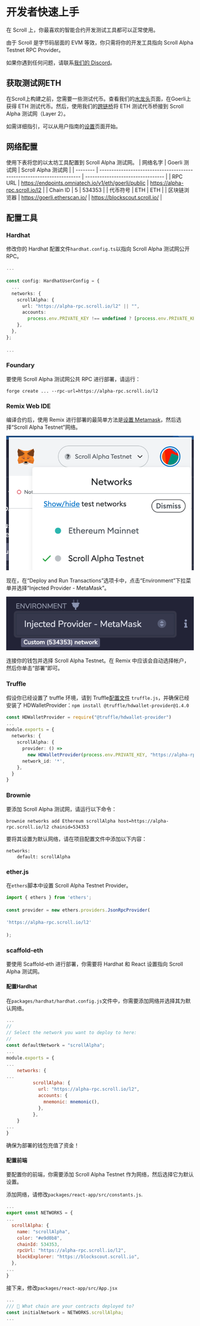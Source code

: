 # 开发者快速上手

在 Scroll 上，你最喜欢的智能合约开发测试工具都可以正常使用。

由于 Scroll 是字节码层面的 EVM 等效，你只需将你的开发工具指向 Scroll Alpha Testnet RPC Provider。

如果你遇到任何问题，请联系[我们的 Discord](https://discord.gg/scroll)。

## 获取测试网ETH

在Scroll上构建之前，您需要一些测试代币。查看我们的[水龙头](../user_guide/faucet.md)页面，在Goerli上获得 ETH 测试代币。然后，使用我们的[跨链桥](../user_guide/bridge/README.md)将 ETH 测试代币桥接到 Scroll Alpha 测试网（Layer 2）。

如需详细指引，可以从用​​户指南的[设置](../user_guide/setup.md)页面开始。

## 网络配置

使用下表将您的以太坊工具配置到 Scroll Alpha 测试网。
| 网络名字 | Goerli 测试网                                                         | Scroll Alpha 测试网                  |
| -------- | ---------------------------------------------------------------------- | --------------------------------- |
| RPC URL  | https://endpoints.omniatech.io/v1/eth/goerli/public | https://alpha-rpc.scroll.io/l2 |
| Chain ID | 5                                                                 | 534353                            |
| 代币符号 | ETH                                  | ETH                     |
| 区块链浏览器   |     https://goerli.etherscan.io/                                                                  |      https://blockscout.scroll.io/                          |


## 配置工具

### Hardhat

修改你的 Hardhat 配置文件`hardhat.config.ts`以指向 Scroll Alpha 测试网公开 RPC。

```typescript
...

const config: HardhatUserConfig = {
  ...
  networks: {
    scrollAlpha: {
      url: "https://alpha-rpc.scroll.io/l2" || "",
      accounts:
        process.env.PRIVATE_KEY !== undefined ? [process.env.PRIVATE_KEY] : [],
    },
  },
};

...
```

### Foundary

要使用 Scroll Alpha 测试网公共 RPC 进行部署，请运行：

```
forge create ... --rpc-url=https://alpha-rpc.scroll.io/l2
```

### Remix Web IDE

编译合约后，使用 Remix 进行部署的最简单方法是[设置 Metamask](../user_guide/setup.md)，然后选择“Scroll Alpha Testnet”网络。

![在MetaMask中选择 Scroll AlphaTestnet 作为网络](img/quickstart_1.png)

现在，在“Deploy and Run Transactions”选项卡中，点击“Environment”下拉菜单并选择“Injected Provider - MetaMask”。

![在Remix中，使用 MetaMask 作为Network Provider以访问 Scroll Alpha 测试网](img/quickstart_2.png)

连接你的钱包并选择 Scroll Alpha Testnet。在 Remix 中应该会自动选择帐户，然后你单击“部署”即可。

### Truffle

假设你已经设置了 truffle 环境，请到 Truffle[配置文件](https://trufflesuite.com/docs/truffle/reference/configuration/) `truffle.js`，并确保已经安装了 HDWalletProvider：`npm install @truffle/hdwallet-provider@1.4.0`

```typescript
const HDWalletProvider = require("@truffle/hdwallet-provider")
...
module.exports = {
  networks: {
    scrollAlpha: {
      provider: () =>
        new HDWalletProvider(process.env.PRIVATE_KEY, "https://alpha-rpc.scroll.io/l2"),
      network_id: '*',
    },
  }
}
```

### Brownie

要添加 Scroll Alpha 测试网，请运行以下命令：

```
brownie networks add Ethereum scrollAlpha host=https://alpha-rpc.scroll.io/l2 chainid=534353
```

要将其设置为默认网络，请在项目配置文件中添加以下内容：

```
networks:
    default: scrollAlpha
```

### ether.js

在`ethers`脚本中设置 Scroll Alpha Testnet Provider。

```javascript
import { ethers } from 'ethers';

const provider = new ethers.providers.JsonRpcProvider(

'https://alpha-rpc.scroll.io/l2'

);
```

### scaffold-eth

要使用 Scaffold-eth 进行部署，你需要将 Hardhat 和 React 设置指向 Scroll Alpha 测试网。

#### 配置Hardhat

在`packages/hardhat/hardhat.config.js`文件中，你需要添加网络并选择其为默认网络。

```javascript
...
//
// Select the network you want to deploy to here:
//
const defaultNetwork = "scrollAlpha";
...
module.exports = {
...
	networks: {
...
          scrollAlpha: {
            url: "https://alpha-rpc.scroll.io/l2",
            accounts: {
              mnemonic: mnemonic(),
            },
          },
	}
...
}
```

确保为部署的钱包充值了资金！

#### 配置前端

要配置你的前端，你需要添加 Scroll Alpha Testnet 作为网络，然后选择它为默认设置。

添加网络，请修改`packages/react-app/src/constants.js`.

```javascript
...
export const NETWORKS = {
...
  scrollAlpha: {
    name: "scrollAlpha",
    color: "#e9d0b8",
    chainId: 534353,
    rpcUrl: "https://alpha-rpc.scroll.io/l2",
    blockExplorer: "https://blockscout.scroll.io",
  },
...
}
```

接下来，修改`packages/react-app/src/App.jsx`

```javascript
...
/// 📡 What chain are your contracts deployed to?
const initialNetwork = NETWORKS.scrollAlpha;
...
```
